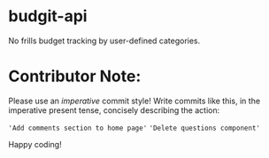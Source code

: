 # budgit-api
No frills budget tracking by user-defined categories.

# Contributor Note:

Please use an *imperative* commit style!
Write commits like this, in the imperative present tense, concisely describing the action:


`'Add comments section to home page'`
`'Delete questions component'`

Happy coding!
